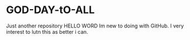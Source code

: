 # GOD-DAY-tO-ALL
Just another repository
HELLO WORD
Im new to doing with GitHub.
I very interest to lutn this as better i can.
